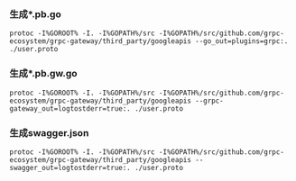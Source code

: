 
### 生成*.pb.go
    protoc -I%GOROOT% -I. -I%GOPATH%/src -I%GOPATH%/src/github.com/grpc-ecosystem/grpc-gateway/third_party/googleapis --go_out=plugins=grpc:. ./user.proto
### 生成*.pb.gw.go
    protoc -I%GOROOT% -I. -I%GOPATH%/src -I%GOPATH%/src/github.com/grpc-ecosystem/grpc-gateway/third_party/googleapis --grpc-gateway_out=logtostderr=true:. ./user.proto 
### 生成swagger.json
    protoc -I%GOROOT% -I. -I%GOPATH%/src -I%GOPATH%/src/github.com/grpc-ecosystem/grpc-gateway/third_party/googleapis --swagger_out=logtostderr=true:. ./user.proto